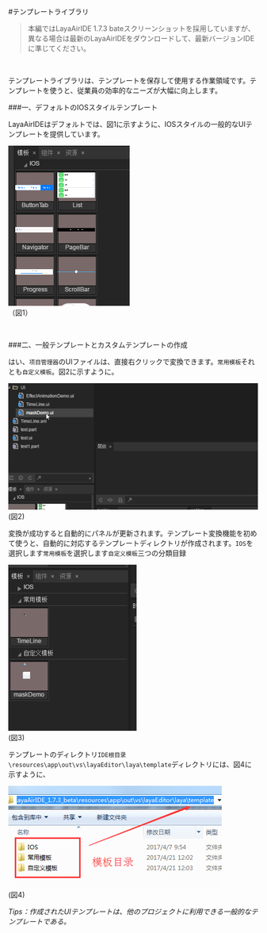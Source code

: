 #テンプレートライブラリ

>本編ではLayaAirIDE 1.7.3 bateスクリーンショットを採用していますが、異なる場合は最新のLayaAirIDEをダウンロードして、最新バージョンIDEに準じてください。

​

テンプレートライブラリは、テンプレートを保存して使用する作業領域です。テンプレートを使うと、従業員の効率的なニーズが大幅に向上します。



###一、デフォルトのIOSスタイルテンプレート

LayaAirIDEはデフォルトでは、図1に示すように、IOSスタイルの一般的なUIテンプレートを提供しています。

​![图片1.png](img/1.png)<br/>
（図1）

​

###二、一般テンプレートとカスタムテンプレートの作成

はい、`项目管理器`のUIファイルは、直接右クリックで変換できます。`常用模板`それとも`自定义模板`。図2に示すように。

![动图2](img/2.gif)<br/>(図2)

変換が成功すると自動的にパネルが更新されます。テンプレート変換機能を初めて使うと、自動的に対応するテンプレートディレクトリが作成されます。`IOS`を選択します`常用模板`を選択します`自定义模板`三つの分類目録

![图3](img/3.png)<br/>(図3)

テンプレートのディレクトリ`IDE根目录\resources\app\out\vs\layaEditor\laya\template`ディレクトリには、図4に示すように、

![图4](img/4.png)<br/>(図4)

*Tips：作成されたUIテンプレートは、他のプロジェクトに利用できる一般的なテンプレートである。*

